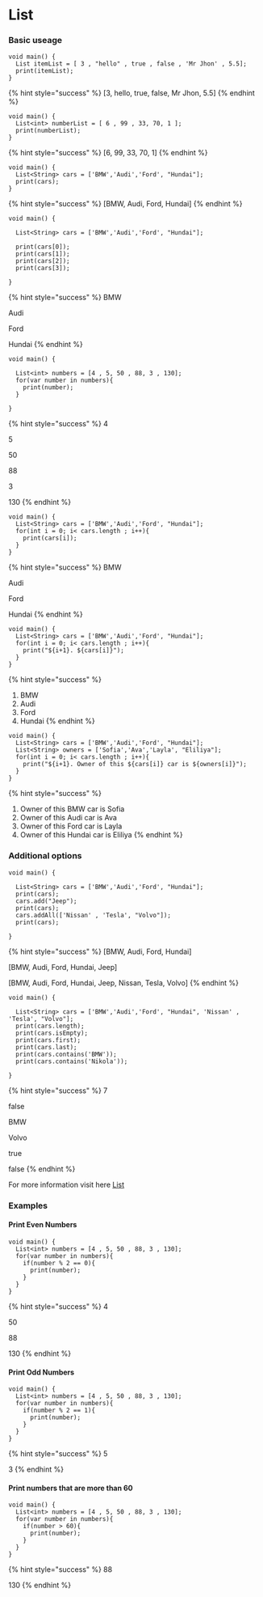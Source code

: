 # List

### Basic useage

```
void main() { 
  List itemList = [ 3 , "hello" , true , false , 'Mr Jhon' , 5.5];
  print(itemList);
}
```

{% hint style="success" %}
\[3, hello, true, false, Mr Jhon, 5.5]
{% endhint %}

```
void main() { 
  List<int> numberList = [ 6 , 99 , 33, 70, 1 ];
  print(numberList);
}
```

{% hint style="success" %}
\[6, 99, 33, 70, 1]
{% endhint %}

```
void main() { 
  List<String> cars = ['BMW','Audi','Ford', "Hundai"];
  print(cars);
}
```

{% hint style="success" %}
\[BMW, Audi, Ford, Hundai]
{% endhint %}

```
void main() { 
  
  List<String> cars = ['BMW','Audi','Ford', "Hundai"];
  
  print(cars[0]);
  print(cars[1]);
  print(cars[2]);
  print(cars[3]);
  
}
```

{% hint style="success" %}
BMW&#x20;

Audi&#x20;

Ford&#x20;

Hundai
{% endhint %}

```
void main() { 
 
  List<int> numbers = [4 , 5, 50 , 88, 3 , 130];
  for(var number in numbers){
    print(number);
  }

}
```

{% hint style="success" %}
4&#x20;

5&#x20;

50&#x20;

88&#x20;

3&#x20;

130
{% endhint %}

```
void main() { 
  List<String> cars = ['BMW','Audi','Ford', "Hundai"];
  for(int i = 0; i< cars.length ; i++){
    print(cars[i]);
  }
}
```

{% hint style="success" %}
BMW&#x20;

Audi&#x20;

Ford&#x20;

Hundai
{% endhint %}

```
void main() { 
  List<String> cars = ['BMW','Audi','Ford', "Hundai"];
  for(int i = 0; i< cars.length ; i++){
    print("${i+1}. ${cars[i]}");
  }
}
```

{% hint style="success" %}
1. BMW
2. Audi
3. Ford
4. Hundai
{% endhint %}

```
void main() { 
  List<String> cars = ['BMW','Audi','Ford', "Hundai"];
  List<String> owners = ['Sofia','Ava','Layla', "Eliliya"];
  for(int i = 0; i< cars.length ; i++){
    print("${i+1}. Owner of this ${cars[i]} car is ${owners[i]}");
  }
}
```

{% hint style="success" %}
1. Owner of this BMW car is Sofia
2. Owner of this Audi car is Ava
3. Owner of this Ford car is Layla
4. Owner of this Hundai car is Eliliya
{% endhint %}

### Additional options

```
void main() { 
  
  List<String> cars = ['BMW','Audi','Ford', "Hundai"];
  print(cars);
  cars.add("Jeep");
  print(cars);
  cars.addAll(['Nissan' , 'Tesla', "Volvo"]);
  print(cars);

}
```

{% hint style="success" %}
\[BMW, Audi, Ford, Hundai]&#x20;

\[BMW, Audi, Ford, Hundai, Jeep]&#x20;

\[BMW, Audi, Ford, Hundai, Jeep, Nissan, Tesla, Volvo]
{% endhint %}

```
void main() { 
  
  List<String> cars = ['BMW','Audi','Ford', "Hundai", 'Nissan' , 'Tesla', "Volvo"];
  print(cars.length);
  print(cars.isEmpty);
  print(cars.first);
  print(cars.last);
  print(cars.contains('BMW'));
  print(cars.contains('Nikola'));

}
```

{% hint style="success" %}
7&#x20;

false&#x20;

BMW&#x20;

Volvo&#x20;

true&#x20;

false
{% endhint %}

For more information visit here [List](https://api.dart.dev/be/156195/dart-core/List-class.html)

### Examples

#### Print Even Numbers

```
void main() { 
  List<int> numbers = [4 , 5, 50 , 88, 3 , 130];
  for(var number in numbers){
    if(number % 2 == 0){
      print(number);
    }
  }
}
```

{% hint style="success" %}
4&#x20;

50&#x20;

88&#x20;

130
{% endhint %}

#### Print Odd Numbers

```
void main() { 
  List<int> numbers = [4 , 5, 50 , 88, 3 , 130];
  for(var number in numbers){
    if(number % 2 == 1){
      print(number);
    }
  }
}
```

{% hint style="success" %}
5&#x20;

3
{% endhint %}

#### Print numbers that are more than 60

```
void main() { 
  List<int> numbers = [4 , 5, 50 , 88, 3 , 130];
  for(var number in numbers){
    if(number > 60){
      print(number);
    }
  }
}
```

{% hint style="success" %}
88&#x20;

130
{% endhint %}
